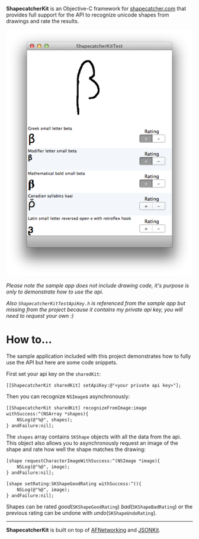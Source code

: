 **ShapecatcherKit** is an Objective-C framework for [shapecatcher.com](http://shapecatcher.com) that provides full support for the API to recognize unicode shapes from drawings and rate the results.

![](https://github.com/kgn/ShapecatcherKit/raw/master/Screenshot.png)

*Please note the sample app does not include drawing code, it's purpose is only to demonstrate how to use the api.*

*Also `ShapecatcherKitTestApiKey.h` is referenced from the sample app but missing from the project because it 
contains my private api key, you will need to request your own :)*

# How to…

The sample application included with this project demonstrates how to fully use the API but here are some code snippets.

First set your api key on the `sharedKit`:

``` obj-c
[[ShapecatcherKit sharedKit] setApiKey:@"<your private api key>"];
```

Then you can recognize `NSImage`s asynchronously:

``` obj-c
[[ShapecatcherKit sharedKit] recognizeFromImage:image withSuccess:^(NSArray *shapes){
    NSLog(@"%@", shapes);
} andFailure:nil];
```

The `shapes` array contains `SKShape` objects with all the data from the api. This object also allows you to asynchronously request an image of the shape and rate how well the shape matches the drawing:

``` obj-c
[shape requestCharacterImageWithSuccess:^(NSImage *image){
    NSLog(@"%@", image);
} andFailure:nil];
```

``` obj-c
[shape setRating:SKShapeGoodRating withSuccess:^(){
    NSLog(@"%@", image);
} andFailure:nil];
```

Shapes can be rated *good*(`SKShapeGoodRating`) *bad*(`SKShapeBadRating`) or the previous rating can be undone with *undo*(`SKShapeUndoRating`).

---

**ShapecatcherKit** is built on top of [AFNetworking](https://github.com/AFNetworking/AFNetworking) and [JSONKit](https://github.com/johnezang/JSONKit).

